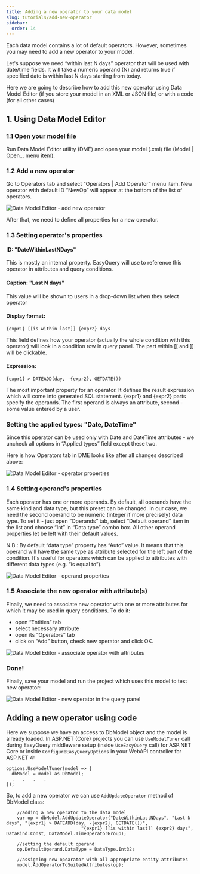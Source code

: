 ```yaml
---
title: Adding a new operator to your data model
slug: tutorials/add-new-operator
sidebar:
  order: 14
---
```


Each data model contains a lot of default operators. However, sometimes you may need to add a new operator to your model.

Let's suppose we need “within last N days” operator that will be used with date/time fields. It will take a numeric operand (N) and returns true if specified date is within last N days starting from today.

Here we are going to describe how to add this new operator using Data Model Editor (if you store your model in an XML or JSON file) or with a code (for all other cases)

## 1. Using Data Model Editor


### 1.1 Open your model file

Run Data Model Editor utility (DME) and open your model (.xml) file (Model | Open… menu item).

### 1.2 Add a new operator

Go to Operators tab and select “Operators | Add Operator” menu item. New operator with default ID “NewOp” will appear at the bottom of the list of operators. 

![Data Model Editor - add new operator](/easyquery/docs/images/dm-new-operator-01.png)

After that, we need to define all properties for a new operator.

### 1.3 Setting operator's properties

#### ID: "DateWithinLastNDays"

This is mostly an internal property. EasyQuery will use to reference this operator in attributes and query conditions.

#### Caption: "Last N days"

This value will be shown to users in a drop-down list when they select operator

#### Display format: 

```
{expr1} [[is within last]] {expr2} days
```

This field defines how your operator (actually the whole condition with this operator) will look in a condition row in query panel. The part within [[ and ]] will be clickable.

#### Expression: 

```
{expr1} > DATEADD(day, -{expr2}, GETDATE())
```

The most important property for an operator. It defines the result expression which will come into generated SQL statement. {expr1} and {expr2} parts specify the operands. The first operand is always an attribute, second - some value entered by a user.

### Setting the applied types: "Date, DateTime"

Since this operator can be used only with Date and DateTime attributes - we uncheck all options in “Applied types” field except these two.

Here is how Operators tab in DME looks like after all changes described above: 

![Data Model Editor - operator properties](/easyquery/docs/images/dm-new-operator-02.png)

### 1.4 Setting operand's properties

Each operator has one or more operands. By default, all operands have the same kind and data type, but this preset can be changed. In our case, we need the second operand to be numeric (integer if more precisely) data type. To set it - just open “Operands” tab, select “Default operand” item in the list and choose “Int” in “Data type” combo box. All other operand properties let be left with their default values.

N.B.: By default “data type” property has “Auto” value. It means that this operand will have the same type as attribute selected for the left part of the condition. It's useful for operators which can be applied to attributes with different data types (e.g. “is equal to”). 

![Data Model Editor - operand properties](/easyquery/docs/images/dm-new-operator-03.png)

### 1.5 Associate the new operator with attribute(s)

Finally, we need to associate new operator with one or more attributes for which it may be used in query conditions. To do it:

* open “Entities” tab
* select necessary attribute
* open its “Operators” tab
* click on “Add” button, check new operator and click OK.

![Data Model Editor - associate operator with attributes](/easyquery/docs/images/dm-new-operator-04.png)

### Done!

Finally, save your model and run the project which uses this model to test new operator: 

![Data Model Editor - new operator in the query panel](/easyquery/docs/images/dm-new-operator-05.png)



## Adding a new operator using code

Here we suppose we have an access to DbModel object and the model is already loaded. In ASP.NET (Core) projects you  can use `UseModelTuner` call during EasyQuery middleware setup (inside `UseEasyQuery` call) for ASP.NET Core or inside `ConfigureEasyQueryOptions` in your WebAPI controller for ASP.NET 4:


```
options.UseModelTuner(model => {
  dbModel = model as DbModel;
  .   .   .   .
});
```


So, to add a new operator we can use `AddUpdateOperator` method of DbModel class:


```
    //adding a new operator to the data model
    var op = dbModel.AddUpdateOperator("DateWithinLastNDays", "Last N days", "{expr1} > DATEADD(day, -{expr2}, GETDATE())",
                            "{expr1} [[is within last]] {expr2} days", DataKind.Const, DataModel.TimeOperatorGroup);
							
	//setting the default operand						
    op.DefaultOperand.DataType = DataType.Int32;
	
    //assigning new opearator with all appropriate entity attributes
    model.AddOperatorToSuitedAttributes(op);
```

